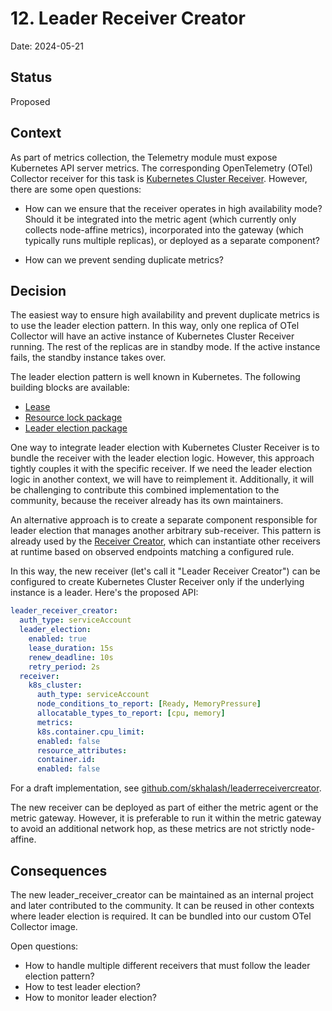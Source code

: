 # 12. Leader Receiver Creator

Date: 2024-05-21

## Status

Proposed

## Context

As part of metrics collection, the Telemetry module must expose Kubernetes API server metrics. The corresponding OpenTelemetry (OTel) Collector receiver for this task is [Kubernetes Cluster Receiver](https://github.com/open-telemetry/opentelemetry-collector-contrib/tree/main/receiver/k8sclusterreceiver). However, there are some open questions:

* How can we ensure that the receiver operates in high availability mode? Should it be integrated into the metric agent (which currently only collects node-affine metrics), incorporated into the gateway (which typically runs multiple replicas), or deployed as a separate component?

* How can we prevent sending duplicate metrics?

## Decision

The easiest way to ensure high availability and prevent duplicate metrics is to use the leader election pattern. In this way, only one replica of OTel Collector will have an active instance of Kubernetes Cluster Receiver running.
The rest of the replicas are in standby mode. If the active instance fails, the standby instance takes over.

The leader election pattern is well known in Kubernetes. The following building blocks are available:
* [Lease](https://kubernetes.io/docs/concepts/architecture/leases/)
* [Resource lock package](https://pkg.go.dev/k8s.io/client-go/tools/leaderelection/resourcelock)
* [Leader election package](https://pkg.go.dev/k8s.io/client-go/tools/leaderelection)

One way to integrate leader election with Kubernetes Cluster Receiver is to bundle the receiver with the leader election logic. However, this approach tightly couples it with the specific receiver. If we need the leader election logic in another context, we will have to reimplement it. Additionally, it will be challenging to contribute this combined implementation to the community, because the receiver already has its own maintainers.

An alternative approach is to create a separate component responsible for leader election that manages another arbitrary sub-receiver. This pattern is already used by the [Receiver Creator](https://github.com/open-telemetry/opentelemetry-collector-contrib/blob/main/receiver/receivercreator/README.md), which can instantiate other receivers at runtime based on observed endpoints matching a configured rule.

In this way, the new receiver (let's call it "Leader Receiver Creator") can be configured to create Kubernetes Cluster Receiver only if the underlying instance is a leader. Here's the proposed API:

```yaml
leader_receiver_creator:
  auth_type: serviceAccount
  leader_election:
    enabled: true
    lease_duration: 15s
    renew_deadline: 10s
    retry_period: 2s
  receiver:
    k8s_cluster:
      auth_type: serviceAccount
      node_conditions_to_report: [Ready, MemoryPressure]
      allocatable_types_to_report: [cpu, memory]
      metrics:
      k8s.container.cpu_limit:
      enabled: false
      resource_attributes:
      container.id:
      enabled: false
```

For a draft implementation, see [github.com/skhalash/leaderreceivercreator](https://github.com/skhalash/leaderreceivercreator).

The new receiver can be deployed as part of either the metric agent or the metric gateway. However, it is preferable to run it within the metric gateway to avoid an additional network hop, as these metrics are not strictly node-affine.

## Consequences

The new leader_receiver_creator can be maintained as an internal project and later contributed to the community.
It can be reused in other contexts where leader election is required. It can be bundled into our custom OTel Collector image.

Open questions:

* How to handle multiple different receivers that must follow the leader election pattern?
* How to test leader election?
* How to monitor leader election?

